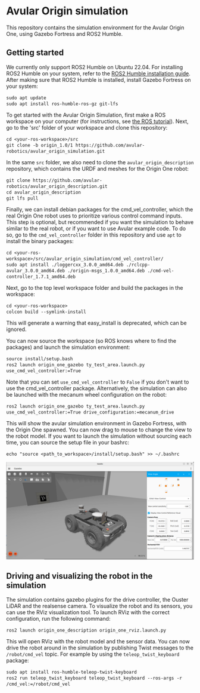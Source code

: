 # Avular Origin simulation

This repository contains the simulation environment for the Avular Origin One, using Gazebo Fortress and ROS2 Humble.

## Getting started

We currently only support ROS2 Humble on Ubuntu 22.04. For installing ROS2 Humble on your system, refer to the [ROS2 Humble installation guide](https://docs.ros.org/en/humble/Installation.html).
After making sure that ROS2 Humble is installed, install Gazebo Fortress on your system:

```
sudo apt update
sudo apt install ros-humble-ros-gz git-lfs
```

To get started with the Avular Origin Simulation, first make a ROS workspace on your computer (for instructions, see [the ROS tutorial](https://docs.ros.org/en/humble/Tutorials/Beginner-Client-Libraries/Creating-A-Workspace/Creating-A-Workspace.html)).
Next, go to the 'src' folder of your workspace and clone this repository:

```
cd <your-ros-workspace>/src
git clone -b origin_1.0/1 https://github.com/avular-robotics/avular_origin_simulation.git
```

In the same `src` folder, we also need to clone the `avular_origin_description` repository, which contains the URDF and meshes for the Origin One robot:
```
git clone https://github.com/avular-robotics/avular_origin_description.git
cd avular_origin_description
git lfs pull
```

Finally, we can install debian packages for the cmd_vel_controller, which the real Origin One robot uses to prioritize various control command inputs.
This step is optional, but recommended if you want the simulation to behave similar to the real robot, or if you want to use Avular example code. 
To do so, go to the `cmd_vel_controller` folder in this repository and use `apt` to install the binary packages:

```
cd <your-ros-workspace>/src/avular_origin_simulation/cmd_vel_controller/
sudo apt install ./loggercxx_3.0.0_amd64.deb ./rclcpp-avular_3.0.0_amd64.deb ./origin-msgs_1.0.0_amd64.deb ./cmd-vel-controller_1.7.1_amd64.deb
```

Next, go to the top level workspace folder and build the packages in the workspace:
```
cd <your-ros-workspace>
colcon build --symlink-install
```

This will generate a warning that easy_install is deprecated, which can be ignored.

You can now source the workspace (so ROS knows where to find the packages) and launch the simulation environment:
```
source install/setup.bash
ros2 launch origin_one_gazebo ty_test_area.launch.py use_cmd_vel_controller:=True
```
Note that you can set `use_cmd_vel_controller` to `False` if you don't want to use the cmd_vel_controller package.
Alternatively, the simulation can also be launched with the mecanum wheel configuration on the robot:
```
ros2 launch origin_one_gazebo ty_test_area.launch.py use_cmd_vel_controller:=True drive_configuration:=mecanum_drive
```
This will show the avular simulation environment in Gazebo Fortress, with the Origin One spawned.
You can now drag to mouse to change the view to the robot model.
If you want to launch the simulation without sourcing each time, you can source the setup file in your bashrc:
```
echo "source <path_to_workspace>/install/setup.bash" >> ~/.bashrc
```

![image](./doc/img/simulation.png)

## Driving and visualizing the robot in the simulation

The simulation contains gazebo plugins for the drive controller, the Ouster LiDAR and the realsense camera. To visualize the robot and its sensors, you can use the RViz visualization tool. To launch RViz with the correct configuration, run the following command:
```
ros2 launch origin_one_description origin_one_rviz.launch.py
```

This will open RViz with the robot model and the sensor data. You can now drive the robot around in the simulation by publishing Twist messages to the `/robot/cmd_vel` topic. For example by using the `teleop_twist_keyboard` package:
```
sudo apt install ros-humble-teleop-twist-keyboard
ros2 run teleop_twist_keyboard teleop_twist_keyboard --ros-args -r /cmd_vel:=/robot/cmd_vel
```

